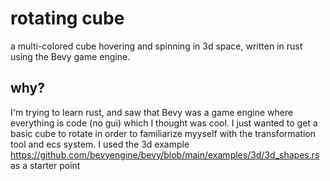 # rotating cube

a multi-colored cube hovering and spinning in 3d space, written in rust using
the Bevy game engine.

## why?

I'm trying to learn rust, and saw that Bevy was a game engine where everything
is code (no gui) which I thought was cool. I just wanted to get a basic cube to
rotate in order to familiarize myyself with the transformation tool and ecs
system. I used the 3d example
https://github.com/bevyengine/bevy/blob/main/examples/3d/3d_shapes.rs
as a starter point
